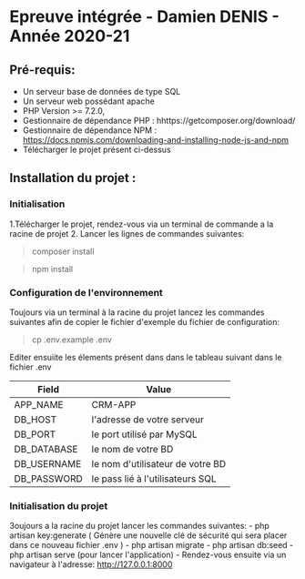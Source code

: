 # Epreuve intégrée - Damien DENIS - Année 2020-21

## Pré-requis: 
- Un serveur base de données de type SQL
- Un serveur web possédant apache
- PHP Version >= 7.2.0,
- Gestionnaire de dépendance PHP : hhttps://getcomposer.org/download/
- Gestionnaire de dépendance NPM : https://docs.npmjs.com/downloading-and-installing-node-js-and-npm
- Télécharger le projet présent ci-dessus

## Installation du projet : 

### Initialisation

1.Télécharger le projet, rendez-vous via un terminal de commande a la racine de projet
2. Lancer les lignes de commandes suivantes:
 > composer install 
 
 > npm install

### Configuration de l'environnement
Toujours via un terminal à la racine du projet lancez les commandes suivantes afin de copier le fichier d'exemple du fichier de configuration:
> cp .env.example .env 

 Editer ensuiite les élements présent dans dans le tableau suivant dans le fichier .env 


Field | Value
------------ | -------------
APP_NAME| CRM-APP
DB_HOST | l'adresse de votre serveur
DB_PORT | le port utilisé par MySQL
DB_DATABASE | le nom de votre BD
DB_USERNAME | le nom d'utilisateur de votre BD
DB_PASSWORD | le pass lié à l'utilisateurs SQL


### Initialisation du projet 
3oujours a la racine du projet lancer les commandes suivantes:
    - php artisan key:generate ( Génère une nouvelle clé de sécurité qui sera placer dans ce nouveau fichier .env )
    - php artisan migrate 
    - php artisan db:seed
    - php artisan serve  (pour lancer l'application)
    - Rendez-vous ensuite via un navigateur à l'adresse: http://127.0.0.1:8000 
    
    


